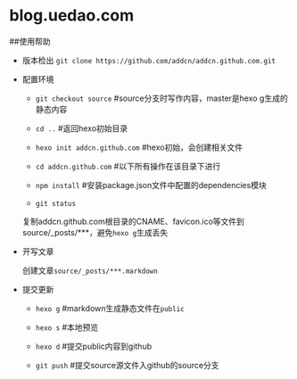 blog.uedao.com
==================================================


##使用帮助


- 版本检出
 `git clone https://github.com/addcn/addcn.github.com.git`

- 配置环境


    - `git checkout source` #source分支时写作内容，master是hexo g生成的静态内容

    - `cd ..` #返回hexo初始目录

    - `hexo init addcn.github.com` #hexo初始，会创建相关文件

    - `cd addcn.github.com` #以下所有操作在该目录下进行

    - `npm install` #安装package.json文件中配置的dependencies模块

    - `git status`

    复制addcn.github.com根目录的CNAME、favicon.ico等文件到 source/_posts/***，避免`hexo g`生成丢失

- 开写文章
	
	创建文章`source/_posts/***.markdown`

- 提交更新

    - `hexo g` #markdown生成静态文件在`public`

    - `hexo s` #本地预览

    - `hexo d` #提交public内容到github

    - `git push` #提交source源文件入github的source分支




